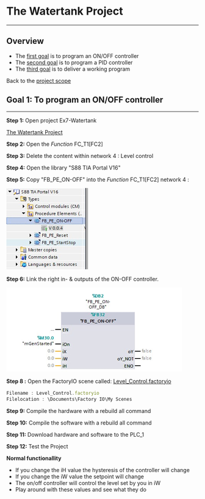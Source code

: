 # The Watertank Project
_____________________________________
## Overview
-   The [first goal](Ex04/Subchapter04_1.md) is to program an ON/OFF controller
-   The [second goal](Ex04/Subchapter04_2.md) is to program a PID controller
-   The [third goal](Ex04/Subchapter04_3.md) is to deliver a working program

Back to the [project scope](Ex04/Subchapter04.md)

## Goal 1: To program an ON/OFF controller
_____________________________________

**Step 1:** Open project Ex7-Watertank

[The Watertank Project](Ex04/Documents/Ex7-Watertank_V16.zap16)

**Step 2:** Open the *Function* FC_T1[FC2]

**Step 3:** Delete the content within network 4 : Level control <P>

**Step 4:** Open the library "S88 TIA Portal V16"

**Step 5:** Copy "FB_PE_ON-OFF" into the *Function* FC_T1[FC2] network 4 : <P>

![Global library](../Ex04/Images/ON-OFF.jpg)

**Step 6:** Link the right in- & outputs of the ON-OFF controller.<P>

![Procedure element ON OFF](../Ex04/Images/Changes.jpg)

**Step 8 :** Open the FactoryIO scene called:
[Level_Control.factoryio](./Ex04/Documents/Level_Control.factoryio)
```javascript
Filename : Level_Control.factoryio
Filelocation : \Documents\Factory IO\My Scenes
```
**Step 9:** Compile the hardware with a rebuild all command

**Step 10:** Compile the software with a rebuild all command

**Step 11:** Download hardware and software to the PLC_1

**Step 12:** Test the Project

__Normal functionallity__
- If you change the iH value the hysteresis of the controller will change
- If you change the iW value the setpoint will change
- The on/off controller will control the level set by you in iW
- Play around with these values and see what they do
